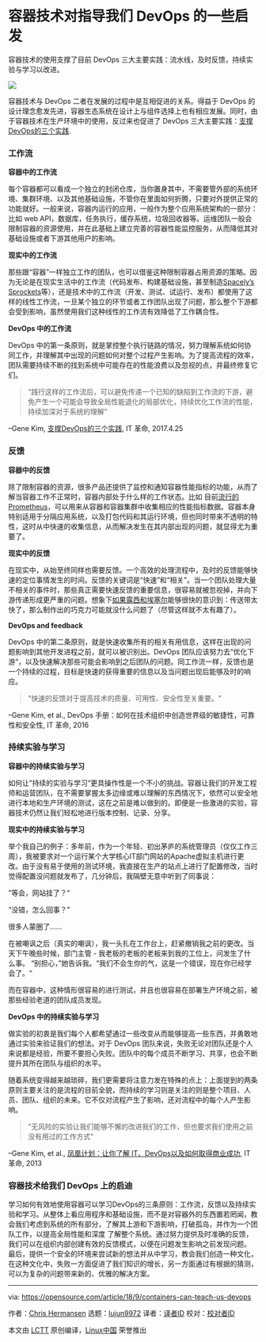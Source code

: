 容器技术对指导我们 DevOps 的一些启发
======

容器技术的使用支撑了目前 DevOps 三大主要实践：流水线，及时反馈，持续实验与学习以改进。

![](https://opensource.com/sites/default/files/styles/image-full-size/public/lead-images/LAW-patent_reform_520x292_10136657_1012_dc.png?itok=Cd2PmDWf)

容器技术与 DevOps 二者在发展的过程中是互相促进的关系。得益于 DevOps 的设计理念愈发先进，容器生态系统在设计上与组件选择上也有相应发展。同时，由于容器技术在生产环境中的使用，反过来也促进了 DevOps 三大主要实践：[支撑DevOps的三个实践][1].


### 工作流

**容器中的工作流**

每个容器都可以看成一个独立的封闭仓库，当你置身其中，不需要管外部的系统环境、集群环境、以及其他基础设施，不管你在里面如何折腾，只要对外提供正常的功能就好。一般来说，容器内运行的应用，一般作为整个应用系统架构的一部分：比如 web API，数据库，任务执行，缓存系统，垃圾回收器等。运维团队一般会限制容器的资源使用，并在此基础上建立完善的容器性能监控服务，从而降低其对基础设施或者下游其他用户的影响。

**现实中的工作流**

那些跟“容器”一样独立工作的团队，也可以借鉴这种限制容器占用资源的策略。因为无论是在现实生活中的工作流（代码发布、构建基础设施，甚至制造[Spacely’s Sprockets][2]等），还是技术中的工作流（开发、测试、试运行、发布）都使用了这样的线性工作流，一旦某个独立的环节或者工作团队出现了问题，那么整个下游都会受到影响，虽然使用我们这种线性的工作流有效降低了工作耦合性。

**DevOps 中的工作流**

DevOps 中的第一条原则，就是掌控整个执行链路的情况，努力理解系统如何协同工作，并理解其中出现的问题如何对整个过程产生影响。为了提高流程的效率，团队需要持续不断的找到系统中可能存在的性能浪费以及忽视的点，并最终修复它们。


> “践行这样的工作流后，可以避免传递一个已知的缺陷到工作流的下游，避免产生一个可能会导致全局性能退化的局部优化，持续优化工作流的性能，持续加深对于系统的理解”

–Gene Kim, [支撑DevOps的三个实践][3], IT 革命, 2017.4.25

### 反馈

**容器中的反馈**

除了限制容器的资源，很多产品还提供了监控和通知容器性能指标的功能，从而了解当容器工作不正常时，容器内部处于什么样的工作状态。比如 目前[流行的][5][Prometheus][4]，可以用来从容器和容器集群中收集相应的性能指标数据。容器本身特别适用于分隔应用系统，以及打包代码和其运行环境，但也同时带来不透明的特性，这时从中快速的收集信息，从而解决发生在其内部出现的问题，就显得尤为重要了。

**现实中的反馈**

在现实中，从始至终同样也需要反馈。一个高效的处理流程中，及时的反馈能够快速的定位事情发生的时间。反馈的关键词是“快速”和“相关”。当一个团队处理大量不相关的事件时，那些真正需要快速反馈的重要信息，很容易就被忽视掉，并向下游传递形成更严重的问题。想象下[如果露西和埃塞尔][6]能够很快的意识到：传送带太快了，那么制作出的巧克力可能就没什么问题了（尽管这样就不太有趣了）。

**DevOps and feedback**

DevOps 中的第二条原则，就是快速收集所有的相关有用信息，这样在出现的问题影响到其他开发进程之前，就可以被识别出。DevOps 团队应该努力去“优化下游“，以及快速解决那些可能会影响到之后团队的问题。同工作流一样，反馈也是一个持续的过程，目标是快速的获得重要的信息以及当问题出现后能够及时的响应。

> "快速的反馈对于提高技术的质量、可用性、安全性至关重要。"

–Gene Kim, et al., DevOps 手册：如何在技​​术组织中创造世界级的敏捷性，可靠性和安全性, IT 革命, 2016

### 持续实验与学习

**容器中的持续实验与学习**

如何让”持续的实验与学习“更具操作性是一个不小的挑战。容器让我们的开发工程师和运营团队，在不需要掌握太多边缘或难以理解的东西情况下，依然可以安全地进行本地和生产环境的测试，这在之前是难以做到的。即便是一些激进的实验，容器技术仍然让我们轻松地进行版本控制、记录、分享。

**现实中的持续实验与学习**

举个我自己的例子：多年前，作为一个年轻、初出茅庐的系统管理员（仅仅工作三周），我被要求对一个运行某个大学核心IT部门网站的Apache虚拟主机进行更改。由于没有易于使用的测试环境，我直接在生产的站点上进行了配置修改，当时觉得配置没问题就发布了，几分钟后，我隔壁无意中听到了同事说：

”等会，网站挂了？“

“没错，怎么回事？”

很多人蒙圈了……

在被嘲讽之后（真实的嘲讽），我一头扎在工作台上，赶紧撤销我之前的更改。当天下午晚些时候，部门主管 - 我老板的老板的老板来到我的工位上，问发生了什么事。
“别担心，”她告诉我。“我们不会生你的气，这是一个错误，现在你已经学会了。“

而在容器中，这种情形很容易的进行测试，并且也很容易在部署生产环境之前，被那些经验老道的团队成员发现。

**DevOps 中的持续实验与学习**

做实验的初衷是我们每个人都希望通过一些改变从而能够提高一些东西，并勇敢地通过实验来验证我们的想法。对于 DevOps 团队来说，失败无论对团队还是个人来说都是经验，所要不要担心失败。团队中的每个成员不断学习、共享，也会不断提升其所在团队与组织的水平。

随着系统变得越来越琐碎，我们更需要将注意力发在特殊的点上：上面提到的两条原则主要关注的是流程的目前全貌，而持续的学习则是关注的则是整个项目、人员、团队、组织的未来。它不仅对流程产生了影响，还对流程中的每个人产生影响。

> "无风险的实验让我们能够不懈的改进我们的工作，但也要求我们使用之前没有用过的工作方式"

–Gene Kim, et al., [凤凰计划：让你了解 IT、DevOps以及如何取得商业成功][7], IT 革命, 2013

### 容器技术给我们 DevOps 上的启迪

学习如何有效地使用容器可以学习DevOps的三条原则：工作流，反馈以及持续实验和学习。从整体上看应用程序和基础设施，而不是对容器外的东西置若罔闻，教会我们考虑到系统的所有部分，了解其上游和下游影响，打破孤岛，并作为一个团队工作，以提高全局性能和深度
了解整个系统。通过努力提供及时准确的反馈，我们可以在组织内部创建有效的反馈模式，以便在问题发生影响之前发现问题。
最后，提供一个安全的环境来尝试新的想法并从中学习，教会我们创造一种文化，在这种文化中，失败一方面促进了我们知识的增长，另一方面通过有根据的猜测，可以为复杂的问题带来新的、优雅的解决方案。



--------------------------------------------------------------------------------

via: https://opensource.com/article/18/9/containers-can-teach-us-devops

作者：[Chris Hermansen][a]
选题：[lujun9972](https://github.com/lujun9972)
译者：[译者ID](https://github.com/littleji)
校对：[校对者ID](https://github.com/校对者ID)

本文由 [LCTT](https://github.com/LCTT/TranslateProject) 原创编译，[Linux中国](https://linux.cn/) 荣誉推出

[a]: https://opensource.com/users/clhermansen
[1]: https://itrevolution.com/the-three-ways-principles-underpinning-devops/
[2]: https://en.wikipedia.org/wiki/The_Jetsons
[3]: http://itrevolution.com/the-three-ways-principles-underpinning-devops
[4]: https://prometheus.io/
[5]: https://opensource.com/article/18/9/prometheus-operational-advantage
[6]: https://www.youtube.com/watch?v=8NPzLBSBzPI
[7]: https://itrevolution.com/book/the-phoenix-project/
